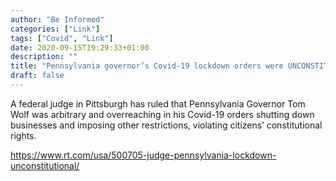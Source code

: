 ```yaml
---
author: "Be Informed"
categories: ["Link"]
tags: ["Covid", "Link"]
date: 2020-09-15T19:29:33+01:00
description: ""
title: "Pennsylvania governor’s Covid-19 lockdown orders were UNCONSTITUTIONAL, federal judge rules "
draft: false
---
```


A federal judge in Pittsburgh has ruled that Pennsylvania Governor Tom  Wolf was arbitrary and overreaching in his Covid-19 orders shutting down businesses and imposing other restrictions, violating citizens’  constitutional rights.     

https://www.rt.com/usa/500705-judge-pennsylvania-lockdown-unconstitutional/